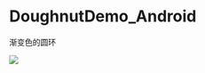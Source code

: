 # DoughnutDemo_Android
渐变色的圆环

![](http://github.com/hellsam/DoughnutDemo_Android/blob/master/screenshot/01.png)
